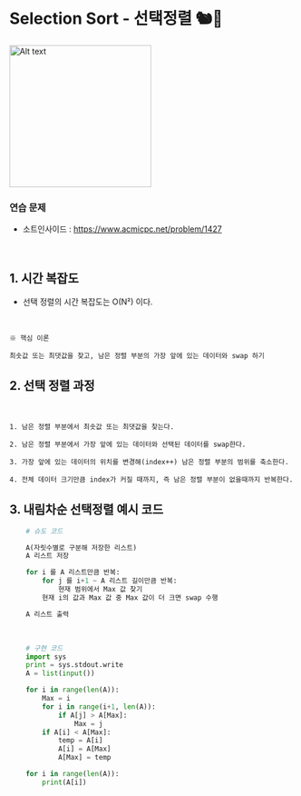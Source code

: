 # Selection Sort - 선택정렬 🐿️💚

<img src="https://velog.velcdn.com/images/yun8565/post/1bdd4fa7-4b57-46bd-b2a3-0afe29d10b9f/image.gif" alt="Alt text" height=250>

### 연습 문제

- 소트인사이드 : https://www.acmicpc.net/problem/1427

<br>

## 1. 시간 복잡도

- 선택 정렬의 시간 복잡도는 O(N²) 이다.

</br>

`※ 핵심 이론`

    최솟값 또는 최댓값을 찾고, 남은 정렬 부분의 가장 앞에 있는 데이터와 swap 하기

## 2. 선택 정렬 과정

</br>

    1. 남은 정렬 부분에서 최솟값 또는 최댓값을 찾는다.

    2. 남은 정렬 부분에서 가장 앞에 있는 데이터와 선택된 데이터를 swap한다.

    3. 가장 앞에 있는 데이터의 위치를 변경해(index++) 남은 정렬 부분의 범위를 축소한다.

    4. 전체 데이터 크기만큼 index가 커질 때까지, 즉 남은 정렬 부분이 없을때까지 반복한다.

## 3. 내림차순 선택정렬 예시 코드

```python
    # 슈도 코드

    A(자릿수별로 구분해 저장한 리스트)
    A 리스트 저장

    for i 를 A 리스트만큼 반복:
        for j 를 i+1 ~ A 리스트 길이만큼 반복:
            현재 범위에서 Max 값 찾기
        현재 i의 값과 Max 값 중 Max 값이 더 크면 swap 수행

    A 리스트 출력
```

<br>

```python
    # 구현 코드
    import sys
    print = sys.stdout.write
    A = list(input())

    for i in range(len(A)):
        Max = i
        for i in range(i+1, len(A)):
            if A[j] > A[Max]:
                Max = j
        if A[i] < A[Max]:
            temp = A[i]
            A[i] = A[Max]
            A[Max] = temp

    for i in range(len(A)):
        print(A[i])
```
